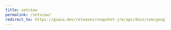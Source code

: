 ```yaml
---
title: setview
permalink: /setview/
redirect_to: https://guava.dev/releases/snapshot-jre/api/docs/com/google/common/collect/Sets.SetView.html
---
```

